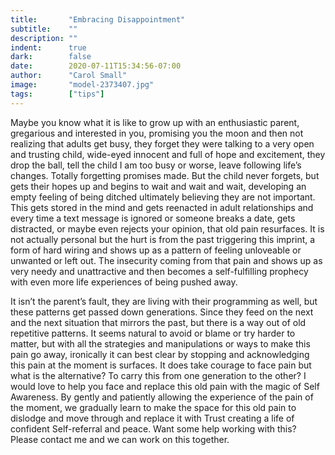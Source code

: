 ```yaml
---
title:       "Embracing Disappointment"
subtitle:    ""
description: ""
indent:      true
dark:        false
date:        2020-07-11T15:34:56-07:00
author:      "Carol Small"
image:       "model-2373407.jpg"
tags:        ["tips"]
---
```

Maybe you know what it is like to grow up with an enthusiastic parent,
gregarious and interested in you, promising you the moon and then not realizing
that adults get busy, they forget they were talking to a very open and trusting
child, wide-eyed innocent and full of hope and excitement, they drop the ball,
tell the child I am too busy or worse, leave following life’s changes. Totally
forgetting promises made. But the child never forgets, but gets their hopes up
and begins to wait and wait and wait, developing an empty feeling of being
ditched ultimately believing they are not important. This gets stored in the
mind and gets reenacted in adult relationships and every time a text message is
ignored or someone breaks a date, gets distracted, or maybe even rejects your
opinion, that old pain resurfaces. It is not actually personal but the hurt is
from the past triggering this imprint, a form of hard wiring and shows up as a
pattern of feeling unloveable or unwanted or left out. The insecurity coming
from that pain and shows up as very needy and unattractive and then becomes a
self-fulfilling prophecy with even more life experiences of being pushed away.

It isn’t the parent’s fault, they are living with their programming as well, but
these patterns get passed down generations. Since they feed on the next and the
next situation that mirrors the past, but there is a way out of old repetitive
patterns. It seems natural to avoid or blame or try harder to matter, but with
all the strategies and manipulations or ways to make this pain go away,
ironically it can best clear by stopping and acknowledging this pain at the
moment is surfaces. It does take courage to face pain but what is the
alternative? To carry this from one generation to the other? I would love to
help you face and replace this old pain with the magic of Self Awareness. By
gently and patiently allowing the experience of the pain of the moment, we
gradually learn to make the space for this old pain to dislodge and move through
and replace it with Trust creating a life of confident Self-referral and peace.
Want some help working with this? Please contact me and we can work on this
together.
